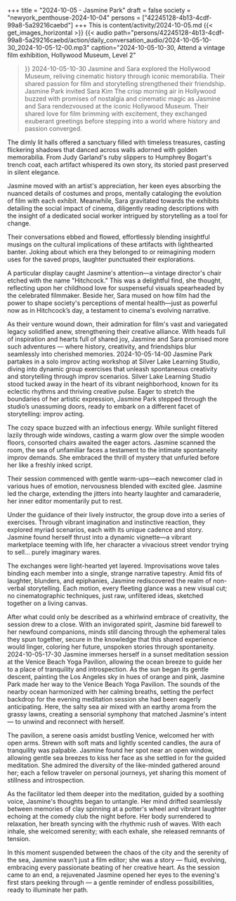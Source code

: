 +++
title = "2024-10-05 - Jasmine Park"
draft = false
society = "newyork_penthouse-2024-10-04"
persons = ["42245128-4b13-4cdf-99a8-5a29216caebd"]
+++
This is content/activity/2024-10-05.md
{{< get_images_horizontal >}}
{{< audio
    path="persons/42245128-4b13-4cdf-99a8-5a29216caebd/action/daily_conversation_audio/2024-10-05-10-30_2024-10-05-12-00.mp3" 
    caption="2024-10-05-10-30, Attend a vintage film exhibition, Hollywood Museum, Level 2"
>}}
2024-10-05-10-30
Jasmine and Sara explored the Hollywood Museum, reliving cinematic history through iconic memorabilia. Their shared passion for film and storytelling strengthened their friendship.
Jasmine Park invited Sara Kim
The crisp morning air in Hollywood buzzed with promises of nostalgia and cinematic magic as Jasmine and Sara rendezvoused at the iconic Hollywood Museum. Their shared love for film brimming with excitement, they exchanged exuberant greetings before stepping into a world where history and passion converged.

The dimly lit halls offered a sanctuary filled with timeless treasures, casting flickering shadows that danced across walls adorned with golden memorabilia. From Judy Garland's ruby slippers to Humphrey Bogart's trench coat, each artifact whispered its own story, its storied past preserved in silent elegance.

Jasmine moved with an artist's appreciation, her keen eyes absorbing the nuanced details of costumes and props, mentally cataloging the evolution of film with each exhibit. Meanwhile, Sara gravitated towards the exhibits detailing the social impact of cinema, diligently reading descriptions with the insight of a dedicated social worker intrigued by storytelling as a tool for change.

Their conversations ebbed and flowed, effortlessly blending insightful musings on the cultural implications of these artifacts with lighthearted banter. Joking about which era they belonged to or reimagining modern uses for the saved props, laughter punctuated their explorations.

A particular display caught Jasmine's attention—a vintage director's chair etched with the name "Hitchcock." This was a delightful find, she thought, reflecting upon her childhood love for suspenseful visuals spearheaded by the celebrated filmmaker. Beside her, Sara mused on how film had the power to shape society's perceptions of mental health—just as powerful now as in Hitchcock’s day, a testament to cinema's evolving narrative.

As their venture wound down, their admiration for film's vast and variegated legacy solidified anew, strengthening their creative alliance. With heads full of inspiration and hearts full of shared joy, Jasmine and Sara promised more such adventures — where history, creativity, and friendships blur seamlessly into cherished memories.
2024-10-05-14-00
Jasmine Park partakes in a solo improv acting workshop at Silver Lake Learning Studio, diving into dynamic group exercises that unleash spontaneous creativity and storytelling through improv scenarios.
Silver Lake Learning Studio stood tucked away in the heart of its vibrant neighborhood, known for its eclectic rhythms and thriving creative pulse. Eager to stretch the boundaries of her artistic expression, Jasmine Park stepped through the studio’s unassuming doors, ready to embark on a different facet of storytelling: improv acting.

The cozy space buzzed with an infectious energy. While sunlight filtered lazily through wide windows, casting a warm glow over the simple wooden floors, consorted chairs awaited the eager actors.  Jasmine scanned the room, the sea of unfamiliar faces a testament to the intimate spontaneity improv demands. She embraced the thrill of mystery that unfurled before her like a freshly inked script.

Their session commenced with gentle warm-ups—each newcomer clad in various hues of emotion, nervousness blended with excited glee. Jasmine led the charge, extending the jitters into hearty laughter and camaraderie, her inner editor momentarily put to rest.

Under the guidance of their lively instructor, the group dove into a series of exercises. Through vibrant imagination and instinctive reaction, they explored myriad scenarios, each with its unique cadence and story. Jasmine found herself thrust into a dynamic vignette—a vibrant marketplace teeming with life, her character a vivacious street vendor trying to sell... purely imaginary wares.

The exchanges were light-hearted yet layered. Improvisations wove tales binding each member into a single, strange narrative tapestry. Amid fits of laughter, blunders, and epiphanies, Jasmine rediscovered the realm of non-verbal storytelling. Each motion, every fleeting glance was a new visual cut; no cinematographic techniques, just raw, unfiltered ideas, sketched together on a living canvas.

After what could only be described as a whirlwind embrace of creativity, the session drew to a close.  With an invigorated spirit, Jasmine bid farewell to her newfound companions, minds still dancing through the ephemeral tales they spun together, secure in the knowledge that this shared experience would linger, coloring her future, unspoken stories through spontaneity.
2024-10-05-17-30
Jasmine immerses herself in a sunset meditation session at the Venice Beach Yoga Pavilion, allowing the ocean breeze to guide her to a place of tranquility and introspection.
As the sun began its gentle descent, painting the Los Angeles sky in hues of orange and pink, Jasmine Park made her way to the Venice Beach Yoga Pavilion. The sounds of the nearby ocean harmonized with her calming breaths, setting the perfect backdrop for the evening meditation session she had been eagerly anticipating. Here, the salty sea air mixed with an earthy aroma from the grassy lawns, creating a sensorial symphony that matched Jasmine's intent — to unwind and reconnect with herself.

The pavilion, a serene oasis amidst bustling Venice, welcomed her with open arms. Strewn with soft mats and lightly scented candles, the aura of tranquility was palpable. Jasmine found her spot near an open window, allowing gentle sea breezes to kiss her face as she settled in for the guided meditation. She admired the diversity of the like-minded gathered around her; each a fellow traveler on personal journeys, yet sharing this moment of stillness and introspection. 

As the facilitator led them deeper into the meditation, guided by a soothing voice, Jasmine's thoughts began to untangle. Her mind drifted seamlessly between memories of clay spinning at a potter's wheel and vibrant laughter echoing at the comedy club the night before. Her body surrendered to relaxation, her breath syncing with the rhythmic rush of waves. With each inhale, she welcomed serenity; with each exhale, she released remnants of tension.

In this moment suspended between the chaos of the city and the serenity of the sea, Jasmine wasn’t just a film editor; she was a story — fluid, evolving, embracing every passionate beating of her creative heart. As the session came to an end, a rejuvenated Jasmine opened her eyes to the evening's first stars peeking through — a gentle reminder of endless possibilities, ready to illuminate her path.
